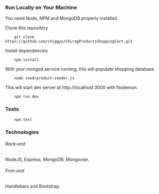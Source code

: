 ### Run Locally on Your Machine
You need Node, NPM and MongoDB properly installed.

Clone this repository
``` shell
    git clone https://github.com/chiggyy/ChiragProductsShoppingCart.git
```

Install dependencies
``` shell
    npm install
```

With your mongod service running, this will populate shopping database
``` shell
    node seed/product-seeder.js 
```
This will start dev server at http://localhost:3000 with Nodemon.
``` shell
    npm run dev
```

### Tests
``` shell
    npm test
```

### Technologies
###### Back-end
NodeJS, Express, MongoDB, Mongoose. 
###### Fron-end
Handlebars and Bootstrap.
